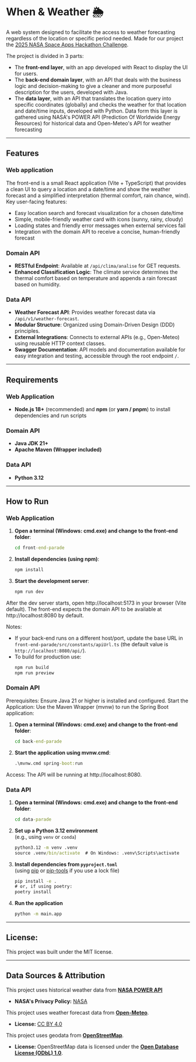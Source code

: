 # When & Weather 🌦️

A web system designed to facilitate the access to weather forecasting regardless of the location or specific period needed. Made for our project the [2025 NASA Space Apps Hackathon Challenge](https://www.spaceappschallenge.org/).

The project is divided in 3 parts:

- The **front-end layer**, with an app developed with React to display the UI for users.
- The **back-end domain layer**, with an API that deals with the business logic and decision-making to give a cleaner and more purposeful description for the users, developed with Java.
- The **data layer**, with an API that translates the location query into specific coordinates (globally) and checks the weather for that location and date/time inputs, developed with Python. Data form this layer is gathered using NASA's POWER API (Prediction Of Worldwide Energy Resources) for historical data and Open-Meteo's API for weather forecasting
   
---

## Features

### Web application

The front-end is a small React application (Vite + TypeScript) that provides a clean UI to query a location and a date/time and show the weather forecast and a simplified interpretation (thermal comfort, rain chance, wind). Key user-facing features:

- Easy location search and forecast visualization for a chosen date/time
- Simple, mobile-friendly weather card with icons (sunny, rainy, cloudy)
- Loading states and friendly error messages when external services fail
- Integration with the domain API to receive a concise, human-friendly forecast

### Domain API

- **RESTful Endpoint**: Available at `/api/clima/analise` for GET requests.
- **Enhanced Classification Logic**: The climate service determines the thermal comfort based on temperature and appends a rain forecast based on humidity.

### Data API

- **Weather Forecast API**: Provides weather forecast data via `/api/v1/weather-forecast`.
- **Modular Structure**: Organized using Domain-Driven Design (DDD) principles.
- **External Integrations**: Connects to external APIs (e.g., Open-Meteo) using reusable HTTP context classes.
- **Swagger Documentation**: API models and documentation available for easy integration and testing, accessible through the root endpoint `/`.

---

## Requirements

### Web Application

- **Node.js 18+** (recommended) and **npm** (or **yarn / pnpm**) to install dependencies and run scripts

### Domain API

- **Java JDK 21+**
- **Apache Maven (Wrapper included)**

### Data API

- **Python 3.12**

---

## How to Run

### Web Application

1. **Open a terminal (Windows: cmd.exe) and change to the front-end folder**:
   ```cmd
   cd front-end-parade
   ```

2. **Install dependencies (using npm)**:
   ```cmd
   npm install
   ```

3. **Start the development server**:
   ```cmd
   npm run dev
   ```

After the dev server starts, open http://localhost:5173 in your browser (Vite default). The front-end expects the domain API to be available at http://localhost:8080 by default.

Notes:

- If your back-end runs on a different host/port, update the base URL in `front-end-parade/src/constants/apiUrl.ts` (the default value is `http://localhost:8080/api/`).
- To build for production use:
  ```cmd
  npm run build
  npm run preview
  ```

### Domain API

Prerequisites: Ensure Java 21 or higher is installed and configured.
Start the Application: Use the Maven Wrapper (mvnw) to run the Spring Boot application:

1. **Open a terminal (Windows: cmd.exe) and change to the front-end folder**:
   ```cmd
   cd back-end-parade
   ```
   
2. **Start the application using mvnw.cmd**:
   ```cmd
   .\mvnw.cmd spring-boot:run
   ```

Access: The API will be running at http://localhost:8080.

### Data API

1. **Open a terminal (Windows: cmd.exe) and change to the front-end folder**:
   ```cmd
   cd data-parade
   ```

2. **Set up a Python 3.12 environment**  
   (e.g., using `venv` or `conda`)

   ```cmd
   python3.12 -m venv .venv
   source .venv/bin/activate  # On Windows: .venv\Scripts\activate
   ```

3. **Install dependencies from `pyproject.toml`**  
   (using [pip](https://pip.pypa.io/en/stable/) or [pip-tools](https://pip-tools.readthedocs.io/en/latest/) if you use a lock file)

   ```cmd
   pip install -e .
   # or, if using poetry:
   poetry install
   ```

4. **Run the application**
   ```cmd
   python -m main.app
   ```

---

## License:

This project was built under the MIT license.

---

## Data Sources & Attribution

This project uses historical weather data from [**NASA POWER API**](https://power.larc.nasa.gov)

- **NASA's Privacy Policy:** [NASA](https://www.nasa.gov/privacy/#privacy-policy) 

This project uses weather forecast data from [**Open-Meteo**](https://open-meteo.com/).

- **License:** [CC BY 4.0](https://creativecommons.org/licenses/by/4.0/)

This project uses geodata from [**OpenStreetMap**](https://www.openstreetmap.org).

- **License:** OpenStreetMap data is licensed under the [**Open Database License (ODbL) 1.0**](https://opendatacommons.org/licenses/odbl/1-0/).
